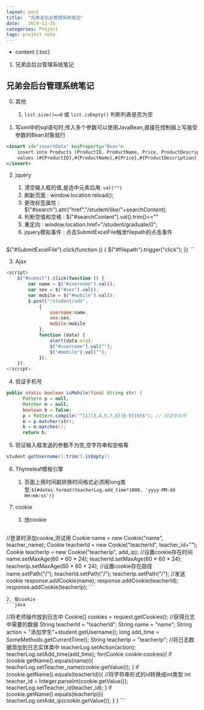 ```yaml
---
layout: post
title:  "兄弟会后台管理系统笔记"
date:   2019-12-25
categories: Project
tags: project note
---
```


* content
{:toc}

1. 兄弟会后台管理系统笔记






## 兄弟会后台管理系统笔记

0. 其他
    1. `list.size()==0` 或 `list.isEmpty()` 判断列表是否为空

1. 写xml中的sql语句时,传入多个参数可以使用JavaBean,直接在控制器上写接受参数的Bean对象就行

```xml
<insert id="insertData" keyProperty="Bean">
    insert into Products (ProductID, ProductName, Price, ProductDescription)
    values (#{ProductID},#{ProductName},#{Price},#{ProductDescription})
</insert>
```

2. jquery
    1. 清空输入框的值,是选中元素后用`.val("")`
    2. 刷新页面 : window.location.reload();
    3. 更改标签属性 : $("#search").attr("href","/student/like/"+searchContent);
    4. 判断空值和空格 : $("#searchContent").val().trim()==""
    5. 重定向 : window.location.href="/student/graduate/0";
    6. jquery模拟事件 : 点击SubmitExcelFile触发filepath的点击事件

    ```js
$("#SubmitExcelFile").click(function () {
    $("#filepath").trigger("click");
})
    ```
                    

3. Ajax

```js
<script>
    $("#submit").click(function () {
        var name = $("#username").val();
        var sex = $("#sex").val();
        var mobile = $("#mobile").val();
        $.post("/student/add",
            {
                username:name,
                sex:sex,
                mobile:mobile
            },
            function (data) {
                alert(data.msg);
                $("#username").val("");
                $("#mobile").val("");
            });
    });
</script>
```

4. 验证手机号

```java
public static boolean isMobile(final String str) {
      Pattern p = null;
      Matcher m = null;
      boolean b = false;
      p = Pattern.compile("^[1][3,4,5,7,8][0-9]{9}$"); // 验证手机号
      m = p.matcher(str);
      b = m.matches();
      return b;
```

5. 验证输入框发送的参数不为空,空字符串和空格等

```java
student.getUsername().trim().isEmpty()
```


6. Thymeleaf模板引擎
    1. 页面上用时间戳转换时间格式必须用long类型:`${#dates.format(teacherLog.add_time*1000, 'yyyy-MM-dd HH:mm:ss')}`

7. cookie
    1. 放cookie
    ```java
//登录时添加cookie,测试用
Cookie name = new Cookie("name", teacher_name);
Cookie teacherId = new Cookie("teacherId", teacher_id+"");
Cookie teacherIp = new Cookie("teacherIp", add_ip);
//设置cookie存在时间
name.setMaxAge(60 * 60 * 24);
teacherId.setMaxAge(60 * 60 * 24);
teacherIp.setMaxAge(60 * 60 * 24);
//设置cookie存在路径
name.setPath("/");
teacherId.setPath("/");
teacherIp.setPath("/");
//发送cookie
response.addCookie(name);
response.addCookie(teacherId);
response.addCookie(teacherIp);
    ```

    2. 取cookie
    ```java
//将老师操作放到日志中
Cookie[] cookies = request.getCookies();
//获得日志中需要的数据
String teacherId = "teacherId";
String name = "name";
String action = "添加学生"+student.getUsername();
long add_time = SomeMethods.getCurrentTime();
String teacherIp = "teacherIp";
//将日志数据添加到日志实体类中
teacherLog.setAction(action);
teacherLog.setAdd_time(add_time);
for(Cookie cookie:cookies){
    if (cookie.getName().equals(name)){
        teacherLog.setTeacher_name(cookie.getValue());
    }
    if (cookie.getName().equals(teacherId)){
        //将字符串形式的id转换成int类型
        int teacher_id = Integer.parseInt(cookie.getValue());
        teacherLog.setTeacher_id(teacher_id);
    }
    if (cookie.getName().equals(teacherIp)){
        teacherLog.setAdd_ip(cookie.getValue());
    }
}
    ```

